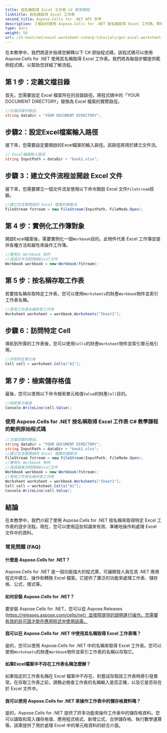 ```yaml
---
title: 按名稱取得 Excel 工作表 C# 教學課程
linktitle: 按名稱取得 Excel 工作表
second_title: Aspose.Cells for .NET API 參考
description: 了解如何使用 Aspose.Cells for .NET 按名稱取得 Excel 工作表。帶有程式碼範例的分步教程。
type: docs
weight: 50
url: /zh-hant/net/excel-worksheet-csharp-tutorials/get-excel-worksheet-by-name-csharp-tutorial/
---
```

在本教學中，我們將逐步指導您解釋以下 C# 原始程式碼，該程式碼可以使用 Aspose.Cells for .NET 使用其名稱取得 Excel 工作表。我們將為每個步驟提供範例程式碼，以幫助您詳細了解流程。

## 第 1 步：定義文檔目錄

首先，您需要設定 Excel 檔案所在的目錄路徑。將程式碼中的「YOUR DOCUMENT DIRECTORY」替換為 Excel 檔案的實際路徑。

```csharp
//文檔目錄的路徑。
string dataDir = "YOUR DOCUMENT DIRECTORY";
```

## 步驟2：設定Excel檔案輸入路徑

接下來，您需要設定要開啟的Excel檔案的輸入路徑。該路徑將用於建立文件流。

```csharp
// Excel檔案輸入路徑
string InputPath = dataDir + "book1.xlsx";
```

## 步驟 3：建立文件流程並開啟 Excel 文件

接下來，您需要建立一個文件流並使用以下命令開啟 Excel 文件`FileStream`班級。

```csharp
//建立包含要開啟的 Excel 檔案的檔案流
FileStream fstream = new FileStream(InputPath, FileMode.Open);
```

## 第 4 步：實例化工作簿對象

開啟Excel檔案後，需要實例化一個`Workbook`目的。此物件代表 Excel 工作簿並提供各種方法和屬性來操作工作簿。

```csharp
//實例化 Workbook 物件
//透過文件流程開啟Excel文件
Workbook workbook = new Workbook(fstream);
```

## 第 5 步：按名稱存取工作表

若要按名稱存取特定工作表，您可以使用`Worksheets`的財產`Workbook`物件並索引工作表名稱。

```csharp
//使用工作表名稱存取工作表
Worksheet worksheet = workbook.Worksheets["Sheet1"];
```

## 步驟 6：訪問特定 Cell

導航到所需的工作表後，您可以使用`Cells`的財產`Worksheet`物件並索引單元格引用。

```csharp
//存取特定單元格
Cell cell = worksheet.Cells["A1"];
```

## 第 7 步：檢索儲存格值

最後，您可以使用以下命令檢索單元格值`Value`的財產`Cell`目的。

```csharp
//檢索單元格值
Console.WriteLine(cell.Value);
```

### 使用 Aspose.Cells for .NET 按名稱取得 Excel 工作表 C# 教學課程的範例原始程式碼 
```csharp
//文檔目錄的路徑。
string dataDir = "YOUR DOCUMENT DIRECTORY";
string InputPath = dataDir + "book1.xlsx";
//建立包含要開啟的 Excel 檔案的檔案流
FileStream fstream = new FileStream(InputPath, FileMode.Open);
//實例化 Workbook 物件
//透過檔案流程開啟Excel文件
Workbook workbook = new Workbook(fstream);
//使用工作表名稱存取工作表
Worksheet worksheet = workbook.Worksheets["Sheet1"];
Cell cell = worksheet.Cells["A1"];
Console.WriteLine(cell.Value);
```

## 結論

在本教學中，我們介紹了使用 Aspose.Cells for .NET 按名稱來取得特定 Excel 工作表的逐步流程。現在，您可以使用這些知識來有效、準確地操作和處理 Excel 文件中的資料。

### 常見問題 (FAQ)

#### 什麼是 Aspose.Cells for .NET？

Aspose.Cells for .NET 是一個功能強大的程式庫，可讓開發人員在其 .NET 應用程式中建立、操作和轉換 Excel 檔案。它提供了廣泛的功能來處理工作表、儲存格、公式、樣式等。

#### 如何安裝 Aspose.Cells for .NET？

要安裝 Aspose.Cells for .NET，您可以從 Aspose.Releases (https://releases.aspose.com/cells/net）並按照提供的說明進行操作。您需要有效的許可證才能在應用程式中使用該庫。

#### 我可以在 Aspose.Cells for .NET 中使用其名稱取得 Excel 工作表嗎？

是的，您可以使用 Aspose.Cells for .NET 中的名稱來取得 Excel 工作表。您可以使用`Worksheets`的財產`Workbook`物件並索引工作表的名稱以存取它。

#### 如果Excel檔案中不存在工作表名稱怎麼辦？

如果指定的工作表名稱在 Excel 檔案中不存在，則嘗試存取該工作表時將引發異常。在存取工作表之前，請務必檢查工作表的名稱輸入是否正確，以及它是否存在於 Excel 文件中。

#### 我可以使用 Aspose.Cells for .NET 來操作工作表中的儲存格資料嗎？

是的，Aspose.Cells for .NET 提供了許多功能來操作工作表中的儲存格資料。您可以讀取和寫入儲存格值、應用程式格式、新增公式、合併儲存格、執行數學運算等。該庫提供了用於處理 Excel 中的單元格資料的綜合介面。